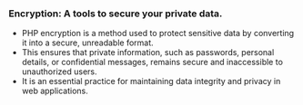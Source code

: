 ### Encryption: A tools to secure your private data.
- PHP encryption is a method used to protect sensitive data by converting it into a secure, unreadable format.
- This ensures that private information, such as passwords, personal details, or confidential messages, remains secure and inaccessible to unauthorized users.
- It is an essential practice for maintaining data integrity and privacy in web applications.

